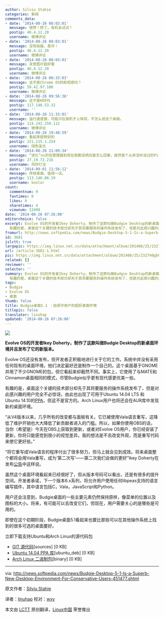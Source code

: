 ```yaml
---
author: Silviu Stahie
categories: 新闻
comments_data:
- date: '2014-08-26 08:03:01'
  message: 很赞！转了。有机会试试！
  postip: 46.4.12.20
  username: 微博评论
- date: '2014-08-26 08:03:01'
  message: 没有拍扁，差评！
  postip: 46.4.12.20
  username: 微博评论
- date: '2014-08-26 08:03:01'
  message: 背景图片挺好看
  postip: 46.4.12.20
  username: 微博评论
- date: '2014-08-26 08:33:03'
  message: 这不是Chrome OS的即视感吗？
  postip: 59.42.97.180
  username: 微博评论
- date: '2014-08-26 09:56:36'
  message: 这不是KDE吗
  postip: 117.140.53.32
  username: ''
- date: '2014-08-26 11:33:01'
  message: 运行速度慢，可能只在我机子上体现，不怎么进这个桌面。
  postip: 114.242.250.112
  username: 微博评论
- date: '2014-08-26 19:48:59'
  message: 看起来挺特别的
  postip: 221.215.1.254
  username: 绿色圣光
- date: '2014-08-26 21:09:34'
  message: “进化”os的包管理器到现在我都没明白是怎么回事，居然是个从来没听说过的Pisi
  postip: 27.19.72.216
  username: 风铃叮当
- date: '2014-09-01 11:56:12'
  message: 传统桌面，值得一试。
  postip: 113.140.88.19
  username: koolar
count:
  commentnum: 9
  favtimes: 0
  likes: 0
  sharetimes: 4
  viewnum: 12498
date: '2014-08-26 07:26:00'
editorchoice: false
excerpt: Evolve OS的开发者Ikey Doherty，制作了这款叫做Budgie Desktop的新桌面环境并且发布了它的新版本。 Evolve OS还没有发布，但开发者正积极地进行关于它的工作。系统中并没有采用任何现有的桌面环境，他们决定最好还是制作一个自己的。这个桌面基于GNOME并用了不少GNOME的包，但它看起来却截然不同。事实上，它使用了与MATE和Cinnamon桌面相同的模式，尽管Budgie似乎更有现代感更优美一些。
  有趣的是，桌面这个关键的技术部分却先于其将要服务的操作系统发布了，但是对此感兴趣的用户完全不必惊讶。由此也出现了可用于Ubuntu 14.04 LTS 和U
fromurl: http://news.softpedia.com/news/Budgie-Desktop-5-1-Is-a-Superb-New-Desktop-Environment-For-Conservative-Users-451477.shtml
id: 3681
islctt: true
largepic: https://img.linux.net.cn/data/attachment/album/201408/25/232740gb6p4bjvvii5bdp8.jpg
url: /article-3681-1.html
pic: https://img.linux.net.cn/data/attachment/album/201408/25/232740gb6p4bjvvii5bdp8.jpg.thumb.jpg
related: []
reviewer: ''
selector: ''
summary: Evolve OS的开发者Ikey Doherty，制作了这款叫做Budgie Desktop的新桌面环境并且发布了它的新版本。 Evolve OS还没有发布，但开发者正积极地进行关于它的工作。系统中并没有采用任何现有的桌面环境，他们决定最好还是制作一个自己的。这个桌面基于GNOME并用了不少GNOME的包，但它看起来却截然不同。事实上，它使用了与MATE和Cinnamon桌面相同的模式，尽管Budgie似乎更有现代感更优美一些。
  有趣的是，桌面这个关键的技术部分却先于其将要服务的操作系统发布了，但是对此感兴趣的用户完全不必惊讶。由此也出现了可用于Ubuntu 14.04 LTS 和U
tags:
- Budgie
- Evolve OS
- 桌面
thumb: false
title: Budgie桌面5.1 ：给保守用户的超好桌面环境
titlepic: false
translator: linuhap
updated: '2014-08-26 07:26:00'
---
```


![](/data/attachment/album/201408/25/232740gb6p4bjvvii5bdp8.jpg)


**Evolve OS的开发者Ikey Doherty，制作了这款叫做Budgie Desktop的新桌面环境并且发布了它的新版本。**


Evolve OS还没有发布，但开发者正积极地进行关于它的工作。系统中并没有采用任何现有的桌面环境，他们决定最好还是制作一个自己的。这个桌面基于GNOME并用了不少GNOME的包，但它看起来却截然不同。事实上，它使用了与MATE和Cinnamon桌面相同的模式，尽管Budgie似乎更有现代感更优美一些。


有趣的是，桌面这个关键的技术部分却先于其将要服务的操作系统发布了，但是对此感兴趣的用户完全不必惊讶。由此也出现了可用于Ubuntu 14.04 LTS 和Ubuntu 14.10的[PPA](https://launchpad.net/%7Esukso96100/+archive/ubuntu/budgie-desktop)，但这不是官方的。Arch Linux用户也将还会在AUR库中发现新的桌面环境。


“从V4版本以来，几乎所有的改变都与面板有关。它已被使用Vala语言重写，这降低了维护开销也大大降低了新贡献者进入的门槛。所以，如果你使用OBS的话，当你（希望是）今天在OBS上获取到更新，或者对Evolve OS用户，你已经安装了更新，你将只能感觉到很小的视觉差异。我的想法是不去改变外观，而是重写代码来使它更好些。”


“将它重写成Vala语言的程序付出了很多努力，但马上就会见到成效。将来桌面整个都将会用Vala重写，成为‘第二次写’——第二次我们会做的更好”Ikey Doherty在发布[公告](https://evolve-os.com/2014/07/20/budgie-desktop-v5-1-released/)中这样说。


虽然这个桌面环境看起来已经很好了，但从版本号码可以看出，还是有很多的提升空间。开发者承诺，下一个版本6.x系列，将允许用户使用任何libpeas支持的语言编写插件，其中语言包括C，Vala，JavaScript和Python。


用户还会注意到，Budgie桌面的一些主要元素仍然保持原样，像菜单的位置以及图标的大小。将来，有可能可以去改变它们，但现在，用户需要关心的是哪些是可用的。


即使在这个初期阶段，Budgie桌面5.1看起来也要比那些可以在其他操作系统上找到的很多可选的桌面要好。


立即下载支持Ubuntu和Arch Linux的源代码包


* [GIT 源代码](https://github.com/evolve-os/budgie-desktop/)[sources] [0 KB]
* [Ubuntu 14.04 PPA 库](https://launchpad.net/%7Esukso96100/+archive/ubuntu/budgie-desktop?field.series_filter=trusty)[ubuntu\_deb] [0 KB]
* [Arch Linux 二进制包](https://aur.archlinux.org/packages/budgie-desktop-git)[binary] [0 KB]




---


via: <http://news.softpedia.com/news/Budgie-Desktop-5-1-Is-a-Superb-New-Desktop-Environment-For-Conservative-Users-451477.shtml>


原文作者：[Silviu Stahie](http://news.softpedia.com/editors/browse/silviu-stahie)


译者：[linuhap](https://github.com/linuhap) 校对：[wxy](https://github.com/wxy)


本文由 [LCTT](https://github.com/LCTT/TranslateProject) 原创翻译，[Linux中国](http://linux.cn/) 荣誉推出